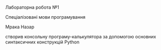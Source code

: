 Лабораторна робота №1

Спеціалізовані мови програмування

Мрака Назар

створив консольну програму-калькулятора за допомогою основних синтаксичних конструкцій Python